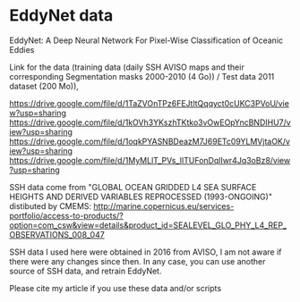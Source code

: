 # EddyNet data
EddyNet: A Deep Neural Network For Pixel-Wise Classification of Oceanic Eddies

Link for the data (training data (daily SSH AVISO maps and their corresponding Segmentation masks 2000-2010 (4 Go)) / Test data 2011 dataset (200 Mo)), 

https://drive.google.com/file/d/1TaZVOnTPz6FEJtltQqqyct0cUKC3PVoU/view?usp=sharing
https://drive.google.com/file/d/1kOVh3YKszhTKtko3vOwEOpYncBNDIHU7/view?usp=sharing
https://drive.google.com/file/d/1oqkPYASNBDeazM7J69ETc09YLMVjtaOK/view?usp=sharing
https://drive.google.com/file/d/1MyMLlT_PVs_IlTUFonDqlIwr4Jq3oBz8/view?usp=sharing

SSH data come from "GLOBAL OCEAN GRIDDED L4 SEA SURFACE HEIGHTS AND DERIVED VARIABLES REPROCESSED (1993-ONGOING)" distibuted by CMEMS: http://marine.copernicus.eu/services-portfolio/access-to-products/?option=com_csw&view=details&product_id=SEALEVEL_GLO_PHY_L4_REP_OBSERVATIONS_008_047

SSH data I used here were obtained in 2016 from AVISO, I am not aware if there were any changes since then. In any case, you can use another source of SSH data, and retrain EddyNet.

Please cite my article if you use these data and/or scripts

